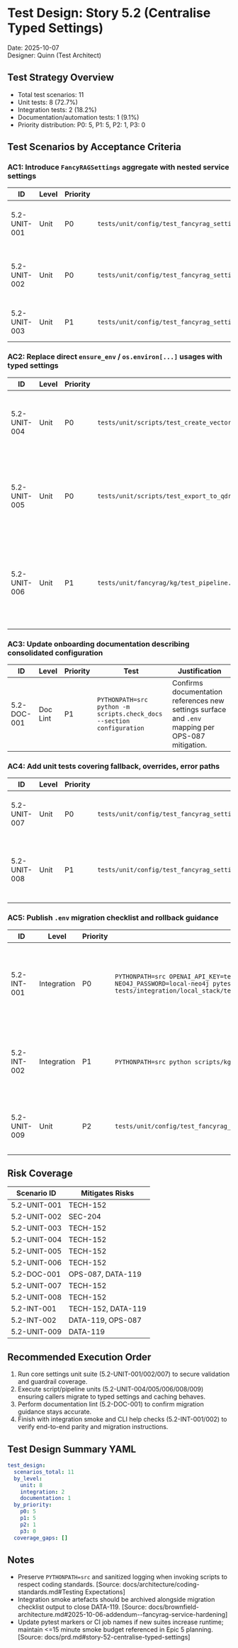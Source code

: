 # Test Design: Story 5.2 (Centralise Typed Settings)

Date: 2025-10-07  
Designer: Quinn (Test Architect)

## Test Strategy Overview

- Total test scenarios: 11
- Unit tests: 8 (72.7%)
- Integration tests: 2 (18.2%)
- Documentation/automation tests: 1 (9.1%)
- Priority distribution: P0: 5, P1: 5, P2: 1, P3: 0

## Test Scenarios by Acceptance Criteria

### AC1: Introduce `FancyRAGSettings` aggregate with nested service settings

| ID            | Level | Priority | Test | Justification |
| ------------- | ----- | -------- | ---- | ------------- |
| 5.2-UNIT-001  | Unit  | P0       | `tests/unit/config/test_fancyrag_settings.py::test_load_defaults_and_nested_models` | Proves the aggregate loads default OpenAI/Neo4j/Qdrant settings with nested models intact. |
| 5.2-UNIT-002  | Unit  | P0       | `tests/unit/config/test_fancyrag_settings.py::test_missing_required_env_raises_redacted_error` | Ensures validation rejects absent credentials while redacting secrets, aligning with SEC-204 mitigation. |
| 5.2-UNIT-003  | Unit  | P1       | `tests/unit/config/test_fancyrag_settings.py::test_override_models_and_dimensions` | Confirms override semantics replace existing env tunables without regression. |

### AC2: Replace direct `ensure_env` / `os.environ[...]` usages with typed settings

| ID            | Level | Priority | Test | Justification |
| ------------- | ----- | -------- | ---- | ------------- |
| 5.2-UNIT-004  | Unit  | P0       | `tests/unit/scripts/test_create_vector_index.py::test_cli_initializes_fancyrag_settings_once` | Verifies CLI populates typed settings rather than calling `ensure_env`. |
| 5.2-UNIT-005  | Unit  | P0       | `tests/unit/scripts/test_export_to_qdrant.py::test_settings_passed_to_clients` | Ensures pipeline scripts consume the shared settings object when building clients. |
| 5.2-UNIT-006  | Unit  | P1       | `tests/unit/fancyrag/kg/test_pipeline.py::test_pipeline_receives_settings_dataclass` | Guards against helper phases regressing to environment reads, covering TECH-152. |

### AC3: Update onboarding documentation describing consolidated configuration

| ID            | Level    | Priority | Test | Justification |
| ------------- | -------- | -------- | ---- | ------------- |
| 5.2-DOC-001   | Doc Lint | P1       | `PYTHONPATH=src python -m scripts.check_docs --section configuration` | Confirms documentation references new settings surface and `.env` mapping per OPS-087 mitigation. |

### AC4: Add unit tests covering fallback, overrides, error paths

| ID            | Level | Priority | Test | Justification |
| ------------- | ----- | -------- | ---- | ------------- |
| 5.2-UNIT-007  | Unit  | P0       | `tests/unit/config/test_fancyrag_settings.py::test_retry_backoff_flags_roundtrip` | Validates numeric/boolean tunables map correctly into typed settings. |
| 5.2-UNIT-008  | Unit  | P1       | `tests/unit/config/test_fancyrag_settings.py::test_cached_singleton_prevents_multiple_loads` | Ensures settings cache prevents reinitialization across modules, avoiding inconsistent state. |

### AC5: Publish `.env` migration checklist and rollback guidance

| ID            | Level       | Priority | Test | Justification |
| ------------- | ----------- | -------- | ---- | ------------- |
| 5.2-INT-001   | Integration | P0       | `PYTHONPATH=src OPENAI_API_KEY=test NEO4J_URI=bolt://localhost:7687 NEO4J_USERNAME=neo4j NEO4J_PASSWORD=local-neo4j pytest tests/integration/local_stack/test_minimal_path_smoke.py::test_minimal_path_smoke -q` | Demonstrates existing automation honours new settings contract end-to-end; captures artefacts for migration validation. |
| 5.2-INT-002   | Integration | P1       | `PYTHONPATH=src python scripts/kg_build.py --help` (expect single settings init log) | Manual/automation check verifying CLI help path loads settings once and exits cleanly, documenting migration verification step. |
| 5.2-UNIT-009  | Unit        | P2       | `tests/unit/config/test_fancyrag_settings.py::test_migration_map_lists_all_required_fields` | Exercises helper that emits migration map for documentation, reducing DATA-119 risk. |

## Risk Coverage

| Scenario ID   | Mitigates Risks |
| ------------- | ----------------|
| 5.2-UNIT-001  | TECH-152        |
| 5.2-UNIT-002  | SEC-204         |
| 5.2-UNIT-003  | TECH-152        |
| 5.2-UNIT-004  | TECH-152        |
| 5.2-UNIT-005  | TECH-152        |
| 5.2-UNIT-006  | TECH-152        |
| 5.2-DOC-001   | OPS-087, DATA-119|
| 5.2-UNIT-007  | TECH-152        |
| 5.2-UNIT-008  | TECH-152        |
| 5.2-INT-001   | TECH-152, DATA-119|
| 5.2-INT-002   | DATA-119, OPS-087|
| 5.2-UNIT-009  | DATA-119        |

## Recommended Execution Order

1. Run core settings unit suite (5.2-UNIT-001/002/007) to secure validation and guardrail coverage.
2. Execute script/pipeline units (5.2-UNIT-004/005/006/008/009) ensuring callers migrate to typed settings and caching behaves.
3. Perform documentation lint (5.2-DOC-001) to confirm migration guidance stays accurate.
4. Finish with integration smoke and CLI help checks (5.2-INT-001/002) to verify end-to-end parity and migration instructions.

## Test Design Summary YAML
```yaml
test_design:
  scenarios_total: 11
  by_level:
    unit: 8
    integration: 2
    documentation: 1
  by_priority:
    p0: 5
    p1: 5
    p2: 1
    p3: 0
  coverage_gaps: []
```

## Notes

- Preserve `PYTHONPATH=src` and sanitized logging when invoking scripts to respect coding standards. [Source: docs/architecture/coding-standards.md#Testing Expectations]
- Integration smoke artefacts should be archived alongside migration checklist output to close DATA-119. [Source: docs/brownfield-architecture.md#2025-10-06-addendum--fancyrag-service-hardening]
- Update pytest markers or CI job names if new suites increase runtime; maintain <=15 minute smoke budget referenced in Epic 5 planning. [Source: docs/prd.md#story-52-centralise-typed-settings]
